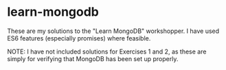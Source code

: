 # learn-mongodb
These are my solutions to the "Learn MongoDB" workshopper. I have used ES6 features (especially promises) where feasible.

NOTE: I have not included solutions for Exercises 1 and 2, as these are simply for verifying that MongoDB has been set up properly.

